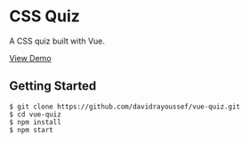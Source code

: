 # CSS Quiz
A CSS quiz built with Vue.

[View Demo](http://davidra.co/vue-quiz/)

Getting Started
---------------

```shell
$ git clone https://github.com/davidrayoussef/vue-quiz.git
$ cd vue-quiz
$ npm install
$ npm start
```
